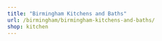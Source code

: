 ```yaml
---
title: "Birmingham Kitchens and Baths"
url: /birmingham/birmingham-kitchens-and-baths/
shop: kitchen
---
```

